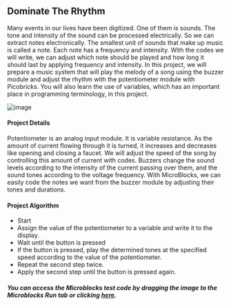 ## Dominate The Rhythm
Many events in our lives have been digitized. One of them is sounds. The tone and intensity of the sound can be processed electrically. So we can extract notes electronically. The smallest unit of sounds that make up music is called a note. Each note has a frequency and intensity. With the codes we will write, we can adjust which note should be played and how long it should last by applying frequency and intensity.
In this project, we will prepare a music system that will play the melody of a song using the buzzer module and adjust the rhythm with the potentiometer module with Picobricks. You will also learn the use of variables, which has an important place in programming terminology, in this project.

![image](https://user-images.githubusercontent.com/112697142/222663338-66930d86-8447-461d-8f27-7c89b2b4733b.png)

#### Project Details
Potentiometer is an analog input module. It is variable resistance. As the amount of current flowing through it is turned, it increases and decreases like opening and closing a faucet. We will adjust the speed of the song by controlling this amount of current with codes. Buzzers change the sound levels according to the intensity of the current passing over them, and the sound tones according to the voltage frequency. With MicroBlocks, we can easily code the notes we want from the buzzer module by adjusting their tones and durations.

#### Project Algorithm
- Start
- Assign the value of the potentiometer to a variable and write it to the display. 
- Wait until the button is pressed
- If the button is pressed, play the determined tones at the specified speed according to the value of the potentiometer.
- Repeat the second step twice.
- Apply the second step until the button is pressed again.

##### You can access the Microblocks test code by dragging the image to the Microblocks Run tab or clicking [here](https://microblocks.fun/run/microblocks.html#scripts=GP%20Scripts%0Adepends%20%27OLED%20Graphics%27%20%27PicoBricks%27%20%27Servo%27%20%27Temperature%20Humidity%20%28DHT11%2C%20DHT22%29%27%0A%0Ascript%20531%20-15%20%7B%0AwhenCondition%20%28pb_button%29%0AOLEDInit_I2C%20%27OLED_0.96in%27%20%273C%27%200%20false%0AOLEDwrite%20%27Hello%20Picobricks%27%200%200%20false%0AOLEDwrite%20%27Temperature%3A%27%200%2010%20false%0AOLEDwrite%20%28temperature_DHT11%2011%29%2095%2010%20false%0AOLEDwrite%20%27Humudity%3A%27%200%2020%20false%0AOLEDwrite%20%28humidity_DHT11%2011%29%2070%2020%20false%0Apb_set_red_LED%20true%0Apb_set_rgb_color%20%28colorSwatch%20200%2039%2014%20255%29%0AwaitMillis%20500%0Apb_set_rgb_color%20%28colorSwatch%202%20190%207%20255%29%0AwaitMillis%20500%0Apb_set_rgb_color%20%28colorSwatch%2012%2022%20190%20255%29%0AwaitMillis%20500%0Apb_set_rgb_color%20%28colorSwatch%20190%20179%205%20255%29%0Apb_beep%20500%0Apb_turn_off_RGB%0Apb_set_relay%20true%0AwaitMillis%201000%0Apb_set_relay%20false%0AsetServoAngle%2021%2090%0AsetServoAngle%2022%2045%0Apb_set_motor_speed%201%20100%0Apb_set_motor_speed%202%20100%0Aforever%20%7B%0A%20%20OLEDwrite%20%27Pot%3A%27%200%2030%20false%0A%20%20OLEDwrite%20%28%27%5Bdata%3AcopyFromTo%5D%27%20%28%27%5Bdata%3Ajoin%5D%27%20%28pb_potentiometer%29%20%27%20%20%27%29%201%204%29%2040%2030%20false%0A%7D%0A%7D%0A%0Ascript%201061%2015%20%7B%0AwhenCondition%20%28%28pb_light_sensor%29%20%3C%2090%29%0Apb_set_rgb_color%20%28colorSwatch%20200%2039%2014%20255%29%0AwaitMillis%20500%0Apb_set_rgb_color%20%28colorSwatch%202%20190%207%20255%29%0AwaitMillis%20500%0Apb_set_rgb_color%20%28colorSwatch%2012%2022%20190%20255%29%0AwaitMillis%20500%0A%7D%0A%0A "here").
